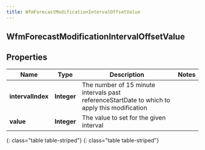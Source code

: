 ```yaml
---
title: WfmForecastModificationIntervalOffsetValue
---
```

## WfmForecastModificationIntervalOffsetValue


## Properties

| Name | Type | Description | Notes |
| ------------ | ------------- | ------------- | ------------- |
| **intervalIndex** | **Integer** | The number of 15 minute intervals past referenceStartDate to which to apply this modification |  |
| **value** | **Integer** | The value to set for the given interval |  |
{: class="table table-striped"}
{: class="table table-striped"}


